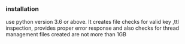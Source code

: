### installation
 use python version 3.6 or above.
 It creates file checks for valid key ,ttl inspection, provides proper error response and also checks for thread management files created are not more than 1GB


